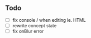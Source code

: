 
## Todo
- [ ] fix console / when editing ie. HTML
- [ ] rewrite concept state
- [ ] fix onBlur error